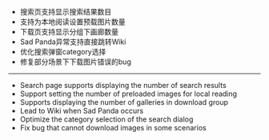 - 搜索页支持显示搜索结果数目
- 支持为本地阅读设置预载图片数量
- 下载页支持显示分组下画廊数量
- Sad Panda异常支持直接跳转Wiki
- 优化搜索弹窗category选择
- 修复部分场景下下载图片错误的bug

------------------------------------------------------------------------------------------

- Search page supports displaying the number of search results
- Support setting the number of preloaded images for local reading
- Supports displaying the number of galleries in download group
- Lead to Wiki when Sad Panda occurs
- Optimize the category selection of the search dialog
- Fix bug that cannot download images in some scenarios